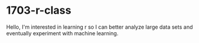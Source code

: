 # 1703-r-class

Hello,
I'm interested in learning r so I can better analyze large data sets and eventually experiment with machine learning.
